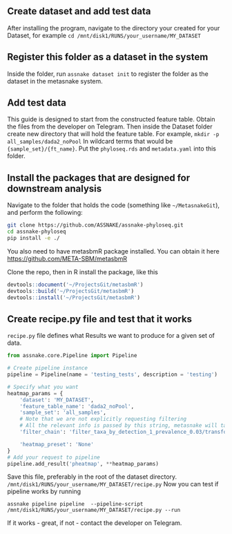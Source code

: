 ## Create dataset and add test data

After installing the program, navigate to the directory your created for your Dataset, for example `cd /mnt/disk1/RUNS/your_username/MY_DATASET`

## Register this folder as a dataset in the system 

Inside the folder, run `assnake dataset init` to register the folder as the dataset in the metasnake system. 

## Add test data

This guide is designed to start from the constructed feature table. Obtain the files from the developer on Telegram. Then inside the Dataset folder create new directory that will hold the feature table. For example, `mkdir -p all_samples/dada2_noPool`
In wildcard terms that would be `{sample_set}/{ft_name}`. Put the `phyloseq.rds` and `metadata.yaml` into this folder.

## Install the packages that are designed for downstream analysis 

Navigate to the folder that holds the code (something like `~/MetasnakeGit`), and perform the following:

```bash
git clone https://github.com/ASSNAKE/assnake-phyloseq.git
cd assnake-phyloseq
pip install -e ./
```

You also need to have metasbmR package installed. 
You can obtain it here https://github.com/META-SBM/metasbmR

Clone the repo, then in R install the package, like this 

```R
devtools::document('~/ProjectsGit/metasbmR')
devtools::build('~/ProjectsGit/metasbmR')
devtools::install('~/ProjectsGit/metasbmR')
```


## Create recipe.py file and test that it works

`recipe.py` file defines what Results we want to produce for a given set of data. 


```python
from assnake.core.Pipeline import Pipeline

# Create pipeline instance
pipeline = Pipeline(name = 'testing_tests', description = 'testing')

# Specify what you want
heatmap_params = {
    'dataset': 'MY_DATASET', 
    'feature_table_name': 'dada2_noPool', 
    'sample_set': 'all_samples', 
    # Note that we are not explicitly requesting filtering
    # All the relevant info is passed by this string, metasnake will take care of underlying parsing. 
    'filter_chain': 'filter_taxa_by_detection_1_prevalence_0.03/transform_clr', 

    'heatmap_preset': 'None'
}
# Add your request to pipeline
pipeline.add_result('pheatmap', **heatmap_params)
```


Save this file, preferably in the root of the dataset directory. `/mnt/disk1/RUNS/your_username/MY_DATASET/recipe.py`
Now you can test if pipeline works by running

`assnake pipeline pipeline  --pipeline-script /mnt/disk1/RUNS/your_username/MY_DATASET/recipe.py --run`

If it works - great, if not - contact the developer on Telegram. 